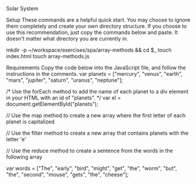 Solar System

Setup
These commands are a helpful quick start. You may choose to ignore them completely and create your own directory structure. If you choose to use this recommendation, just copy the commands below and paste. It doesn't matter what directory you are currently in.

mkdir -p ~/workspace/exercises/spa/array-methods && cd $_
touch index.html
touch array-methods.js

Requirements
Copy the code below into the JavaScript file, and follow the instructions in the comments.
var planets = ["mercury", "venus", "earth", "mars", "jupiter", "saturn", "uranus", "neptune"];

/*
 Use the forEach method to add the name of each planet
 to a div element in your HTML with an id of "planets".
*/
var el = document.getElementById("planets");

// Use the map method to create a new array where the first letter of each planet is capitalized

// Use the filter method to create a new array that contains planets with the letter 'e'

// Use the reduce method to create a sentence from the words in the following array

var words = ["The", "early", "bird", "might", "get", "the", "worm", "but", "the", "second", "mouse", "gets", "the", "cheese"];